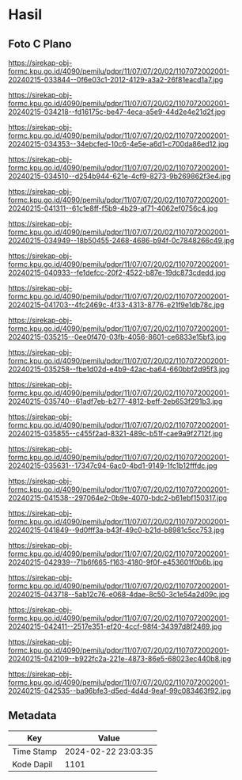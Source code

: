 # Hasil

## Foto C Plano

https://sirekap-obj-formc.kpu.go.id/4090/pemilu/pdpr/11/07/07/20/02/1107072002001-20240215-033844--0f6e03c1-2012-4129-a3a2-26f81eacd1a7.jpg

https://sirekap-obj-formc.kpu.go.id/4090/pemilu/pdpr/11/07/07/20/02/1107072002001-20240215-034218--fd16175c-be47-4eca-a5e9-44d2e4e21d2f.jpg

https://sirekap-obj-formc.kpu.go.id/4090/pemilu/pdpr/11/07/07/20/02/1107072002001-20240215-034353--34ebcfed-10c6-4e5e-a6d1-c700da86ed12.jpg

https://sirekap-obj-formc.kpu.go.id/4090/pemilu/pdpr/11/07/07/20/02/1107072002001-20240215-034510--d254b944-621e-4cf9-8273-9b269862f3e4.jpg

https://sirekap-obj-formc.kpu.go.id/4090/pemilu/pdpr/11/07/07/20/02/1107072002001-20240215-041311--61c1e8ff-f5b9-4b29-af71-4062ef0756c4.jpg

https://sirekap-obj-formc.kpu.go.id/4090/pemilu/pdpr/11/07/07/20/02/1107072002001-20240215-034949--18b50455-2468-4686-b94f-0c7848266c49.jpg

https://sirekap-obj-formc.kpu.go.id/4090/pemilu/pdpr/11/07/07/20/02/1107072002001-20240215-040933--fe1defcc-20f2-4522-b87e-19dc873cdedd.jpg

https://sirekap-obj-formc.kpu.go.id/4090/pemilu/pdpr/11/07/07/20/02/1107072002001-20240215-041703--4fc2469c-4f33-4313-8776-e21f9e1db78c.jpg

https://sirekap-obj-formc.kpu.go.id/4090/pemilu/pdpr/11/07/07/20/02/1107072002001-20240215-035215--0ee0f470-03fb-4056-8601-ce6833e15bf3.jpg

https://sirekap-obj-formc.kpu.go.id/4090/pemilu/pdpr/11/07/07/20/02/1107072002001-20240215-035258--fbe1d02d-e4b9-42ac-ba64-660bbf2d95f3.jpg

https://sirekap-obj-formc.kpu.go.id/4090/pemilu/pdpr/11/07/07/20/02/1107072002001-20240215-035740--61adf7eb-b277-4812-beff-2eb653f291b3.jpg

https://sirekap-obj-formc.kpu.go.id/4090/pemilu/pdpr/11/07/07/20/02/1107072002001-20240215-035855--c455f2ad-8321-489c-b51f-cae9a9f2712f.jpg

https://sirekap-obj-formc.kpu.go.id/4090/pemilu/pdpr/11/07/07/20/02/1107072002001-20240215-035631--17347c94-6ac0-4bd1-9149-1fc1b12fffdc.jpg

https://sirekap-obj-formc.kpu.go.id/4090/pemilu/pdpr/11/07/07/20/02/1107072002001-20240215-041538--297064e2-0b9e-4070-bdc2-b61ebf150317.jpg

https://sirekap-obj-formc.kpu.go.id/4090/pemilu/pdpr/11/07/07/20/02/1107072002001-20240215-041849--9d0fff3a-b43f-49c0-b21d-b8981c5cc753.jpg

https://sirekap-obj-formc.kpu.go.id/4090/pemilu/pdpr/11/07/07/20/02/1107072002001-20240215-042939--71b6f665-f163-4180-9f0f-e453601f0b6b.jpg

https://sirekap-obj-formc.kpu.go.id/4090/pemilu/pdpr/11/07/07/20/02/1107072002001-20240215-043718--5ab12c76-e068-4dae-8c50-3c1e54a2d09c.jpg

https://sirekap-obj-formc.kpu.go.id/4090/pemilu/pdpr/11/07/07/20/02/1107072002001-20240215-042411--2517e351-ef20-4ccf-98f4-34397d8f2469.jpg

https://sirekap-obj-formc.kpu.go.id/4090/pemilu/pdpr/11/07/07/20/02/1107072002001-20240215-042109--b922fc2a-221e-4873-86e5-68023ec440b8.jpg

https://sirekap-obj-formc.kpu.go.id/4090/pemilu/pdpr/11/07/07/20/02/1107072002001-20240215-042535--ba96bfe3-d5ed-4d4d-9eaf-99c083463f92.jpg


## Metadata

| Key        | Value               |
| ---------- | ------------------- |
| Time Stamp | 2024-02-22 23:03:35 |
| Kode Dapil | 1101                |



